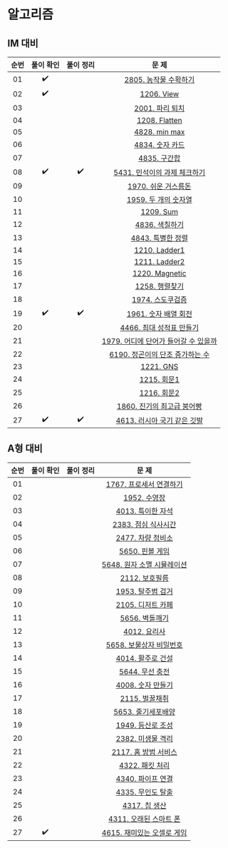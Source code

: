 # 알고리즘

## IM 대비
|          순번          |        풀이 확인         |         풀이 정리         |         문  제         |   
| :-----: | :-----: | :-----: | :-----: |
| 01 |  :heavy_check_mark:  |  | <a href="https://swexpertacademy.com/main/code/problem/problemDetail.do?contestProbId=AV7GLXqKAWYDFAXB" target="_blank">2805. 농작물 수확하기</a> | 
| 02 |  :heavy_check_mark:  |  | [1206. View](https://swexpertacademy.com/main/code/problem/problemDetail.do?contestProbId=AV134DPqAA8CFAYh) | 
| 03 |    |  | [2001. 파리 퇴치](https://swexpertacademy.com/main/code/problem/problemDetail.do?contestProbId=AV5PzOCKAigDFAUq) | 
| 04 |    |  | [1208. Flatten](https://swexpertacademy.com/main/code/problem/problemDetail.do?contestProbId=AV139KOaABgCFAYh) | 
| 05 |    |  | [4828. min max](https://swexpertacademy.com/main/learn/course/lectureProblemViewer.do) | 
| 06 |    |  | [4834. 숫자 카드](https://swexpertacademy.com/main/learn/course/lectureProblemViewer.do) | 
| 07 |    |  | [4835. 구간합](https://swexpertacademy.com/main/learn/course/lectureProblemViewer.do) | 
| 08 | :heavy_check_mark:   | :heavy_check_mark: | [5431. 민석이의 과제 체크하기](https://swexpertacademy.com/main/code/problem/problemDetail.do?contestProbId=AWVl3rWKDBYDFAXm) | 
| 09 |    |  | [1970. 쉬운 거스름돈](https://swexpertacademy.com/main/code/problem/problemDetail.do?contestProbId=AV5PsIl6AXIDFAUq) | 
| 10 |    |  | [1959. 두 개의 숫자열](https://swexpertacademy.com/main/code/problem/problemDetail.do?contestProbId=AV5PpoFaAS4DFAUq) | 
| 11 |    |  | [1209. Sum](https://swexpertacademy.com/main/code/problem/problemDetail.do?contestProbId=AV13_BWKACUCFAYh) | 
| 12 |    |  | [4836. 색칠하기](https://swexpertacademy.com/main/learn/course/lectureProblemViewer.do) |
| 13 |    |  | [4843. 특별한 정렬](https://swexpertacademy.com/main/learn/course/lectureProblemViewer.do) | 
| 14 |    |  | [1210. Ladder1](https://swexpertacademy.com/main/code/problem/problemDetail.do?contestProbId=AV14ABYKADACFAYh) |
| 15 |    |  | [1211. Ladder2](https://swexpertacademy.com/main/code/problem/problemDetail.do?contestProbId=AV14BgD6AEECFAYh) | 
| 16 |    |  | [1220. Magnetic](https://swexpertacademy.com/main/code/problem/problemDetail.do?contestProbId=AV14hwZqABsCFAYD) |
| 17 |    |  | [1258. 행렬찾기](https://swexpertacademy.com/main/code/problem/problemDetail.do?contestProbId=AV18LoAqItcCFAZN) |
| 18 |    |  | [1974. 스도쿠검증](https://swexpertacademy.com/main/code/problem/problemDetail.do?contestProbId=AV5Psz16AYEDFAUq) |
| 19 | :heavy_check_mark:   | :heavy_check_mark:  | [1961. 숫자 배열 회전](https://swexpertacademy.com/main/code/problem/problemDetail.do?contestProbId=AV5Pq-OKAVYDFAUq) | 
| 20 |    |  | [4466. 최대 성적표 만들기](https://swexpertacademy.com/main/code/problem/problemDetail.do?contestProbId=AWOUfCJ6qVMDFAWg) |
| 21 |    |  | [1979. 어디에 단어가 들어갈 수 있을까](https://swexpertacademy.com/main/code/problem/problemDetail.do?contestProbId=AV5PuPq6AaQDFAUq) | 
| 22 |    |  | [6190. 정곤이의 단조 증가하는 수](https://swexpertacademy.com/main/code/problem/problemDetail.do?contestProbId=AWcPjEuKAFgDFAU4) | 
| 23 |    |  | [1221. GNS](https://swexpertacademy.com/main/code/problem/problemDetail.do?contestProbId=AV14jJh6ACYCFAYD) |
| 24 |    |  | [1215. 회문1](https://swexpertacademy.com/main/code/problem/problemDetail.do?contestProbId=AV14QpAaAAwCFAYi) |
| 25 |    |  | [1216. 회문2](https://swexpertacademy.com/main/searchAll/search.do?keyword=1216) |
| 26 |    |  | [1860. 진기의 최고급 붕어빵](https://swexpertacademy.com/main/code/problem/problemDetail.do?contestProbId=AV5LsaaqDzYDFAXc) |
| 27 |  :heavy_check_mark:  | :heavy_check_mark: | [4613. 러시아 국기 같은 깃발](https://swexpertacademy.com/main/code/problem/problemDetail.do?contestProbId=AWQl9TIK8qoDFAXj) |


## A형 대비
|          순번          |        풀이 확인         |         풀이 정리         |         문  제         |   
| :-----: | :-----: | :-----: | :-----: |
| 01 |    |  | [1767. 프로세서 연결하기](https://bit.ly/3oF4iz7) | 
| 02 |    |  | [1952. 수영장](https://bit.ly/3JgUKC5) | 
| 03 |    |  | [4013. 특이한 자석](https://bit.ly/3oC2YNt) |
| 04 |    |  | [2383. 점심 식사시간](https://bit.ly/3GBb9Q5) |
| 05 |    |  | [2477. 차량 정비소](https://bit.ly/3rF89ho) |
| 06 |    |  | [5650. 핀볼 게임](https://bit.ly/3gCJ3t7) |
| 07 |    |  | [5648. 원자 소멸 시뮬레이션](https://bit.ly/3rG89xS) |
| 08 |    |  | [2112. 보호필름](https://bit.ly/3HB8Xtc) |
| 09 |    |  | [1953. 탈주범 검거](https://bit.ly/3GF70dV) |
| 10 |    |  | [2105. 디저트 카페](https://bit.ly/3JdU7cw) |
| 11 |    |  | [5656. 벽돌깨기](https://bit.ly/339tQg6) |
| 12 |    |  | [4012. 요리사](https://bit.ly/362G8bk) |
| 13 |    |  | [5658. 보물상자 비밀번호](https://bit.ly/3syL4MN) |
| 14 |    |  | [4014. 활주로 건설](https://bit.ly/3rDleYq) |
| 15 |    |  | [5644. 무선 충전](https://bit.ly/3rELPog) |
| 16 |    |  | [4008. 숫자 만들기](https://bit.ly/3uEsu8D) |
| 17 |    |  | [2115. 벌꿀채취](https://bit.ly/3sw6A4t) |
| 18 |    |  | [5653. 줄기세포배양](https://bit.ly/3LpYDqo) |
| 19 |    |  | [1949. 등산로 조성](https://bit.ly/35Wj4L7) |
| 20 |    |  | [2382. 미생물 격리](https://bit.ly/3GCClOr) |
| 21 |    |  | [2117. 홈 방범 서비스](https://bit.ly/3MM28Iv) |
| 22 |    |  | [4322. 패킷 처리](https://bit.ly/3Kp8xHA) |
| 23 |    |  | [4340. 파이프 연결]() |
| 24 |    |  | [4335. 무인도 탈출]() |
| 25 |    |  | [4317. 칩 생산]() |
| 26 |    |  | [4311. 오래된 스마트 폰]() |
| 27 |  :heavy_check_mark:  |  | [4615. 재미있는 오셀로 게임](https://swexpertacademy.com/main/code/problem/problemDetail.do?contestProbId=AWQmA4uK8ygDFAXj) |
